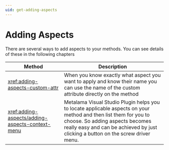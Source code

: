 ```yaml
---
uid: get-adding-aspects
---
```


# Adding Aspects

There are several ways to add aspects to your methods. You can see details of these in the following chapters 


|Method | Description 
|--------|---------------
|<xref:adding-aspects-custom-attr>| When you know exactly what aspect you want to apply and know their name you can use the name of the custom attribute directly on the method 
|<xref:adding-aspects/adding-aspects-context-menu>| Metalama Visual Studio Plugin helps you to locate applicable aspects on your method and then list them for you to choose. So adding aspects becomes really easy and can be achieved by just clicking a button on the screw driver menu. 
